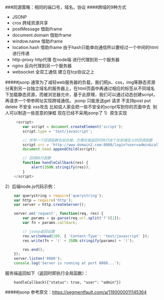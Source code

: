###同源策略：相同的端口号，域名，协议
####跨域的9种方式
- JSONP
- cros 跨域资源共享
- postMessage 借助iframe
- document.domain 借助iframe
- window.name 借助iframe
- location.hash 借助iframe 由于hash只能单向通信所以要经过一个中间的html进行传递
- http-proxy http代理 在node端 进行代理到另一个服务器
- nginx 反向代理到另一个服务器
- websocket  全双工通信 建立在tcp协议之上 

#####jsonp
通常为了减轻web服务器的负载，我们把js、css，img等静态资源分离到另一台独立域名的服务器上，在html页面中再通过相应的标签从不同域名下加载静态资源，而被浏览器允许，基于此原理，我们可以通过动态创建script，再请求一个带参网址实现跨域通信。
jsonp 只能发送get 请求 不支持post put delete
不安全 xss攻击 比如说人家会把一些不安全的script写到你的页面中去  别人可以制造一些恶意的弹框
现在已经不采用jsonp了
1）原生实现
```javascript
     <script>
        var script = document.createElement('script');
        script.type = 'text/javascript';

        // 传参一个回调函数名给后端，方便后端返回时执行这个在前端定义的回调函数
        script.src = 'http://www.domain2.com:8080/login?user=admin&callback=handleCallback';
        document.head.appendChild(script);

        // 回调执行函数
        function handleCallback(res) {
            alert(JSON.stringify(res));
        }
    </script>
```
2）后端node.js代码示例：
```javascript
    var querystring = require('querystring');
    var http = require('http');
    var server = http.createServer();

    server.on('request', function(req, res) {
        var params = qs.parse(req.url.split('?')[1]);
        var fn = params.callback;

        // jsonp返回设置
        res.writeHead(200, { 'Content-Type': 'text/javascript' });
        res.write(fn + '(' + JSON.stringify(params) + ')');

        res.end();
    });
    server.listen('8080');
    console.log('Server is running at port 8080...');
```
服务端返回如下（返回时即执行全局函数）：
```
    handleCallback({"status": true, "user": "admin"})
```
#####jsonp
参考原文：https://segmentfault.com/a/1190000011145364